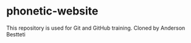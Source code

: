 # phonetic-website
This repository is used for Git and GitHub training.
Cloned by Anderson Bestteti
